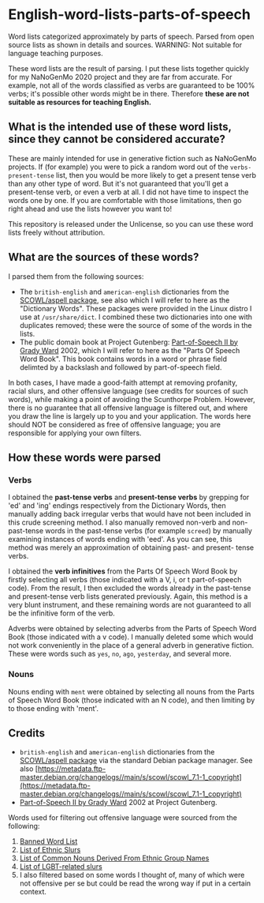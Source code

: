 # English-word-lists-parts-of-speech
Word lists categorized approximately by parts of speech. Parsed from open source lists as shown in details and sources. WARNING: Not suitable for language teaching purposes.

These word lists are the result of parsing. I put these lists together quickly for my NaNoGenMo 2020 project and they are far from accurate. For example, not all of the words classified as verbs are guaranteed to be 100% verbs; it's possible other words might be in there. Therefore **these are not suitable as resources for teaching English.** 

## What is the intended use of these word lists, since they cannot be considered accurate?
These are mainly intended for use in generative fiction such as NaNoGenMo projects. If (for example) you were to pick a random word out of the `verbs-present-tense` list, then you would be more likely to get a present tense verb than any other type of word. But it's not guaranteed that you'll get a present-tense verb, or even a verb at all. I did not have time to inspect the words one by one. If you are comfortable with those limitations, then go right ahead and use the lists however you want to! 

This repository is released under the Unlicense, so you can use these word lists freely without attribution.

## What are the sources of these words?
I parsed them from the following sources:
- The `british-english` and `american-english` dictionaries from the [SCOWL/aspell package](http://wordlist.aspell.net/), see also  which I will refer to here as the "Dictionary Words". These packages were provided in the Linux distro I use at `/usr/share/dict`. I combined these two dictionaries into one with duplicates removed; these were the source of some of the words in the lists.
- The public domain book at Project Gutenberg: [Part-of-Speech II by Grady Ward](http://www.gutenberg.org/ebooks/3203) 2002, which I will refer to here as the "Parts Of Speech Word Book". This book contains words in a word or phrase field delimted by a backslash and followed by part-of-speech field.

In both cases, I have made a good-faith attempt at removing profanity, racial slurs, and other offensive language (see credits for sources of such words), while making a point of avoiding the Scunthorpe Problem. However, there is no guarantee that all offensive language is filtered out, and where you draw the line is largely up to you and your application. The words here should NOT be considered as free of offensive language; you are responsible for applying your own filters.

## How these words were parsed
### Verbs
I obtained the **past-tense verbs** and **present-tense verbs** by grepping for 'ed' and 'ing' endings respectively from the Dictionary Words, then manually adding back irregular verbs that would have not been included in this crude screening method. I also manually removed non-verb and non-past-tense words in the past-tense verbs (for example `screed`) by manually examining instances of words ending with 'eed'. As you can see, this method was merely an approximation of obtaining past- and present- tense verbs.

I obtained the **verb infinitives** from the Parts Of Speech Word Book by firstly selecting all verbs (those indicated with a V, i, or t part-of-speech code). From the result, I then excluded the words already in the past-tense and present-tense verb lists generated previously. Again, this method is a very blunt instrument, and these remaining words are not guaranteed to all be the infinitive form of the verb. 

Adverbs were obtained by selecting adverbs from the Parts of Speech Word Book (those indicated with a v code). I manually deleted some which would not work conveniently in the place of a general adverb in generative fiction. These were words such as `yes`, `no`, `ago`, `yesterday`, and several more.

### Nouns
Nouns ending with `ment` were obtained by selecting all nouns from the Parts of Speech Word Book (those indicated with an N code), and then limiting by to those ending with 'ment'.

## Credits
- `british-english` and `american-english` dictionaries from the [SCOWL/aspell package](http://wordlist.aspell.net/) via the standard Debian package manager. See also [https://metadata.ftp-master.debian.org/changelogs//main/s/scowl/scowl_7.1-1_copyright](https://metadata.ftp-master.debian.org/changelogs//main/s/scowl/scowl_7.1-1_copyright)
- [Part-of-Speech II by Grady Ward](http://www.gutenberg.org/ebooks/3203) 2002 at Project Gutenberg.

Words used for filtering out offensive language were sourced from the following:
1. [Banned Word List](http://www.bannedwordlist.com/)
2. [List of Ethnic Slurs](https://en.wikipedia.org/wiki/List_of_ethnic_slurs)
3. [List of Common Nouns Derived From Ethnic Group Names](https://en.wikipedia.org/wiki/List_of_common_nouns_derived_from_ethnic_group_names)
4. [List of LGBT-related slurs](https://en.wikipedia.org/wiki/List_of_LGBT-related_slurs)
5. I also filtered based on some words I thought of, many of which were not offensive per se but could be read the wrong way if put in a certain context. 

